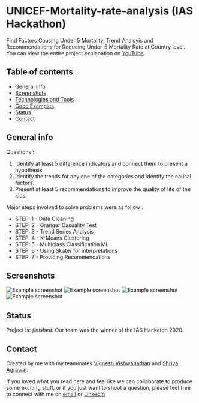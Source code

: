 # UNICEF-Mortality-rate-analysis (IAS Hackathon)

Find Factors Causing Under 5 Mortality, Trend Analsyis and Recommendations for Reducing Under-5 Mortality Rate at Country level.
You can view the entire project explanation on [YouTube](https://www.youtube.com/watch?v=Pl7aWUykvvE&t=535s).

## Table of contents

* [General info](#general-info)
* [Screenshots](#screenshots)
* [Technologies and Tools](#technologies-and-tools)
* [Code Examples](#code-examples)
* [Status](#status)
* [Contact](#contact)

## General info

Questions :
1. Identify at least 5 difference indicators and connect them to present a hypothesis. 
2. Identify the trends for any one of the categories and identify the causal factors. 
3. Present at least 5 recommendations to improve the quality of life of the kids. 

Major steps involved to solve problems were as follow : 

* STEP: 1 - Data Cleaning 
* STEP: 2 - Granger Casuality Test
* STEP: 3 - Trend Series Analysis 
* STEP: 4 - K-Means Clustering
* STEP: 5 - Multiclass Classification ML 
* STEP: 6 - Using Skater for interpretations
* STEP: 7 - Providing Recommendations

## Screenshots

![Example screenshot](./images/Image1.png)
![Example screenshot](./images/Image2.png)
![Example screenshot](./images/Image3.png)
![Example screenshot](./images/Image4.png)

## Status
Project is: _finished_. Our team was the winner of the IAS Hackaton 2020.

## Contact
Created by me with my teammates [Vignesh Vishwanathan](https://github.com/vigviswa) and [Shriya Agrawal](https://github.com/shriyaagarwal).

If you loved what you read here and feel like we can collaborate to produce some exciting stuff, or if you
just want to shoot a question, please feel free to connect with me on 
<a href="mailto:manishshukla.ms18@gmail.com">email</a> or 
<a href="https://www.linkedin.com/in/manishshukla-ms/" target="_blank">LinkedIn</a>
